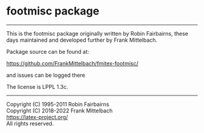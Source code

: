 # footmisc package

-----

This is the footmisc package originally written by Robin Fairbairns,
these days maintained and developed further by Frank Mittelbach.


Package source can be found at:

https://github.com/FrankMittelbach/fmitex-footmisc/

and issues can be logged there

The license is LPPL 1.3c.

-----

Copyright (C) 1995-2011 Robin Fairbairns<br />
Copyright (C) 2018-2022 Frank Mittelbach<br />
<https://latex-project.org/> <br />
All rights reserved.


